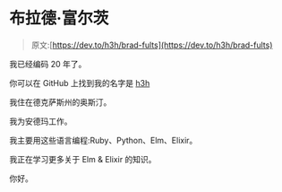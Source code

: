 # 布拉德·富尔茨

> 原文:[https://dev.to/h3h/brad-fults](https://dev.to/h3h/brad-fults)

我已经编码 20 年了。

你可以在 GitHub 上找到我的名字是 [h3h](https://github.com/h3h)

我住在德克萨斯州的奥斯汀。

我为安德玛工作。

我主要用这些语言编程:Ruby、Python、Elm、Elixir。

我正在学习更多关于 Elm & Elixir 的知识。

你好。
